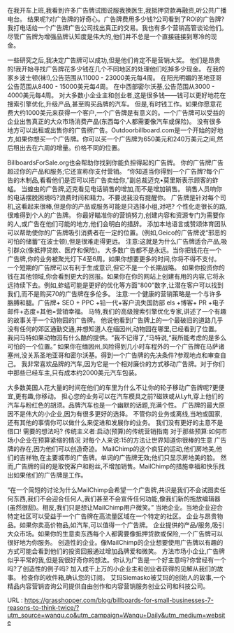 在我开车上班,我看到许多广告牌试图说服我换医生,我抵押贷款再融资,听公共广播电台。 
 结果呢?对广告牌的好奇心。广告牌费用多少钱?公司看到了ROI的广告牌? 
 我打电话给一个广告牌广告公司找出真正的交易。我也有多个营销高管谈论他们。 
 尽管广告牌为增强品牌认知度是伟大的,他们并不总是一个直接链接到寒冷的现金。 
  
 一些研究之后,我决定广告牌可以成功,但是他们肯定不是营销大奖。 
 他们是昂贵的!我开始寻找广告牌花多少钱在几个不同地区的处理他们吃掉多少现金。 
 在我的家乡波士顿(袜!),公告范围从11000 - 23000美元每4周。 
 在阳光明媚的圣地亚哥公告范围从8400 - 15000美元每4周。 
 在中西部密尔沃基,公告范围从3000 - 4000美元每4周。 
 对大多数小企业主和创业者,这是很多钱——钱可以更好地花在搜索引擎优化,升级产品,甚至购买品牌的汽车。 
 但是,有时钱工作。如果你愿意花费大约1000美元来获得一个客户,一个广告牌是有意义的。一个广告牌可以受益的企业出售真正的大众市场消费产品(东西每个人都需要像汽车或保险)。 
 没有很多地方可以出租或出售你的广告牌广告。Outdoorbillboard.com是一个开始的好地方,如果你想买一个广告牌。你可以买一个广告牌为650美元和240万美元之间,然后租出去在六周的增量。价格不同的位置。 
  
 BillboardsForSale.org也会帮助你找到你能负担得起的广告牌。 
 你的广告牌广告超过你的产品和服务;它还宣称你支付营销。 
 “你知道当你得到一个广告牌?每个广告的木制品,看看他们是否可以把广告卖给你,”副总裁迈克•莫里斯表示顾客的蚱蜢。 
 当蝗虫的广告牌,迈克看见电话销售的增加,而不是增加销售。 
 销售人员响你的电话摆脱困境吗?浪费时间和精力。不要说我没有提醒你。 
 广告牌是针对每个司机,这看起来很棒,但是你的产品或服务可能是只选择小组,对吧? 
 个性化走很长的路,很难得到个人的广告牌。 
 你最好瞄准你的营销努力,创建内容和资源专门为需要你的人,或广告在他们可能的地方,他们会明白的措辞。 
 添加本地语言或赞颂体育团队可以帮助使你的广告牌吸引消费者在一定的位置。(例如,Geico的广告牌说“邪恶的可怕的储蓄”在波士顿),但是很难走得更远。 
 注意:这就是为什么广告牌适合产品,吸引群众(像抵押贷款、医疗和保险)。 
 大多数广告都不是永远。当你把钱花在一个广告牌,你的业务被聚光灯下4至6周。如果你想要更多的时间,你将不得不支付。 
 一个短期的广告牌可以有利于生成意识,但它不是一个长期战略。 
 如果你投资你的钱在其他领域,你会看到更大的回报。如果你在你的网站上创建有用的内容,它将永远持续下去。例如,蚱蜢可能是更好的优化等方面“800”数字,让潜在客户可以找到我们,而不是购买70的广告牌在多伦多。 
 注意:一个健康的营销策略是一个与许多胳膊和腿。广告牌+ SEO + PPC +铅一代+客户流失国防部 
 els +博客+ PR +电子邮件+态度+其他=营销幸福。 
 马特,我们的高级搜索引擎优化专家,讲述了一个有趣的故事关于一个动物园的广告牌。 
 他说他看到广告牌上的一个最破旧的道路几乎没有任何的郊区通勤交通,并想知道人在缅因州,动物园在哪里,已经看到了位置。 
 我问马特如果动物园有什么酷的提供。“我不记得了,”马特说,“我所能考虑的是多么可怕的一个位置。” 
 如果你在缅因州,风险得到几小时车程外的一个广告牌在马萨诸塞州,没关系圣地亚哥和密尔沃基。得到一个广告牌的先决条件?参观地点和审查自己。 
 我非常喜欢品牌的汽车,因为它是一个相对廉价的方式移动广告牌。对于你们中那些已经车主,只有成本约2000美元汽车包装。 
  
 大多数美国人花大量的时间在他们的车里为什么不让你的轮子移动广告牌呢?更便宜,更有趣,你移动。 
 担心您的业务可以在汽车模具之前?磁铁或从Lyft,穿上他们的汽车与粉红色的胡须。品牌汽车也是一个幽默的话题,充满个性。 
 广告牌的最大原因不是伟大的小企业,因为有很多更好的选择。 
 不管你的业务或离线,当地或国家,还有其他的事情你可以做什么来促进和发展你的业务。 
 我们没有更好的主意不是借口! 
 需要的想法吗? 
 传统主义者:启动(预算)的传统营销指南 
 对于那些预算:如何市场小企业在预算紧缩的情况 
 对每个人来说:15的方法让世界知道你很棒的生意 
 广告牌的存在,因为他们可以创造奇迹。 
 MailChimp的这个疯狂的运动,他们房地美,他们的吉祥物,在主要城市的广告牌。单词的广告牌无效;他们只显示房地美的脸。 
 然而,广告牌的目的是取悦客户和粉丝,不增加销售。MailChimp的措施幸福和快乐找出如果他们的广告牌是工作。 
  
 “在一个简短的讨论为什么MailChimp会希望一个广告牌,共识是我们不会试图卖任何东西,我们不会迎合任何人,我们甚至不会宣传任何功能,像我们新的拖放编辑器(虽然很甜)。相反,我们只是想让MailChimp用户微笑。” 
 当地企业。当地企业迎合特定社区可以受益于一个广告牌在高流量区域在一个特定的社区。 
 企业与昂贵物品。如果你卖高价物品,如汽车,可以值得一个广告牌。 
 企业提供的产品/服务,吸引大众市场。如果你的生意卖东西每个人都需要像抵押贷款或保险,一个广告牌可以很好地为你服务。 
 创造性的企业。像MailChimp的企业想要使用广告牌以有趣的方式可能会看到他们的投资回报通过增加品牌爱和微笑。 
 方法市场小企业,广告牌似乎平常的我,但是我很好奇你的想法。你认为广告是一个好主意吗?你曾经有一个吗?了创造性的例子吗? 
 加入成千上万的小企业主和创业者获得的见解从我们的故事。 
 检查你的收件箱,确认您的订阅。 
 艾玛Siemasko被艾玛的创始人的故事,一个精品内容营销咨询公司提供自由创作和内容营销服务创业公司和科技公司。 
  
   
  URL : https://grasshopper.com/blog/billboards-for-small-businesses-7-reasons-to-think-twice/?utm_source=wanqu.co&utm_campaign=Wanqu+Daily&utm_medium=website